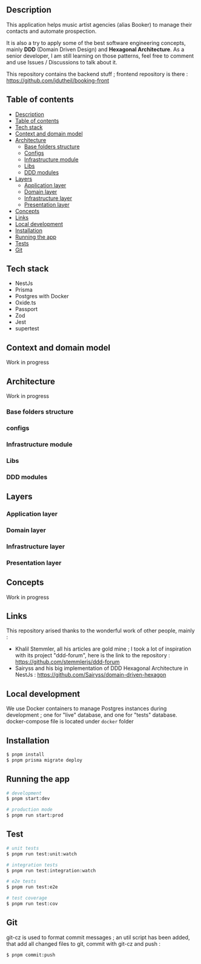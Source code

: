 ## Description

This application helps music artist agencies (alias Booker) to manage their contacts and automate prospection.

It is also a try to apply some of the best software engineering concepts, mainly **DDD** (Domain Driven Design) and **Hexagonal Architecture**. As a senior developer, I am still learning on those patterns, feel free to comment and use Issues / Discussions to talk about it.

This repository contains the backend stuff ; frontend repository is there : https://github.com/jdutheil/booking-front

## Table of contents

- [Description](#description)
- [Table of contents](#table-of-contents)
- [Tech stack](#tech-stack)
- [Context and domain model](#context-and-domain-model)
- [Architecture](#architecture)
  - [Base folders structure](#base-folders-structure)
  - [Configs](#configs)
  - [Infrastructure module](#infrastructure-module)
  - [Libs](#libs)
  - [DDD modules](#ddd-modules)
- [Layers](#layers)
  - [Application layer](#application-layer)
  - [Domain layer](#domain-layer)
  - [Infrastructure layer](#infrastructure-layer)
  - [Presentation layer](#presentation-layer)
- [Concepts](#concepts)
- [Links](#links)
- [Local development](#local-development)
- [Installation](#installation)
- [Running the app](#running-the-app)
- [Tests](#tests)
- [Git](#git)

## Tech stack

- NestJs
- Prisma
- Postgres with Docker
- Oxide.ts
- Passport
- Zod
- Jest
- supertest

## Context and domain model

Work in progress

## Architecture

Work in progress

### Base folders structure

### configs

### Infrastructure module

### Libs

### DDD modules

## Layers

### Application layer

### Domain layer

### Infrastructure layer

### Presentation layer

## Concepts

Work in progress

## Links

This repository arised thanks to the wonderful work of other people, mainly :

- Khalil Stemmler, all his articles are gold mine ; I took a lot of inspiration with its project "ddd-forum", here is the link to the repository : https://github.com/stemmlerjs/ddd-forum
- Sairyss and his big implementation of DDD Hexagonal Architecture in NestJs : https://github.com/Sairyss/domain-driven-hexagon

## Local development

We use Docker containers to manage Postgres instances during development ; one for "live" database, and one for "tests" database.
docker-compose file is located under `docker` folder

## Installation

```bash
$ pnpm install
$ pnpm prisma migrate deploy
```

## Running the app

```bash
# development
$ pnpm start:dev

# production mode
$ pnpm run start:prod
```

## Test

```bash
# unit tests
$ pnpm run test:unit:watch

# integration tests
$ pnpm run test:integration:watch

# e2e tests
$ pnpm run test:e2e

# test coverage
$ pnpm run test:cov
```

## Git

git-cz is used to format commit messages ; an util script has been added, that add all changed files to git, commit with git-cz and push :

```bash
$ pnpm commit:push
```
